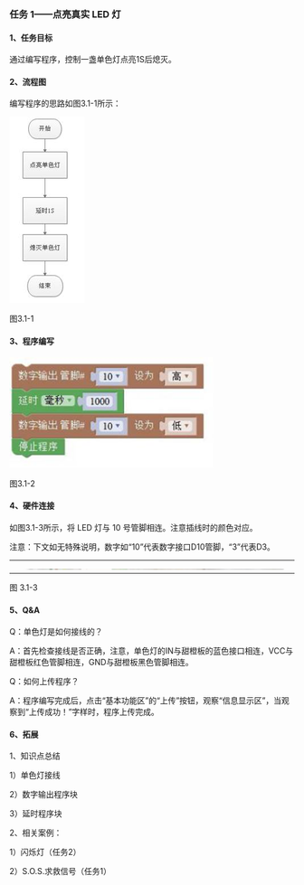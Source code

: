 ### 任务 1——点亮真实 LED 灯

#### 1、任务目标

通过编写程序，控制一盏单色灯点亮1S后熄灭。

#### 2、流程图

编写程序的思路如图3.1-1所示：

![img](/assets/image192.jpg)

图3.1-1

#### 3、程序编写

![img](/assets/image194.jpg)

图3.1-2

#### 4、硬件连接

如图3.1-3所示，将 LED 灯与 10 号管脚相连。注意插线时的颜色对应。

注意：下文如无特殊说明，数字如“10”代表数字接口D10管脚，“3”代表D3。



|      |                              |
| ---- | ---------------------------- |
|      | ![img](/assets/image196.jpg) |



图 3.1-3

#### 5、Q&A

Q：单色灯是如何接线的？

A：首先检查接线是否正确，注意，单色灯的IN与甜橙板的蓝色接口相连，VCC与甜橙板红色管脚相连，GND与甜橙板黑色管脚相连。

Q：如何上传程序？

A：程序编写完成后，点击“基本功能区”的“上传”按钮，观察“信息显示区”，当观察到“上传成功！”字样时，程序上传完成。

#### 6、拓展

1、知识点总结

1）单色灯接线

2）数字输出程序块

3）延时程序块

2、相关案例：

1）闪烁灯（任务2）

2）S.O.S.求救信号（任务1）